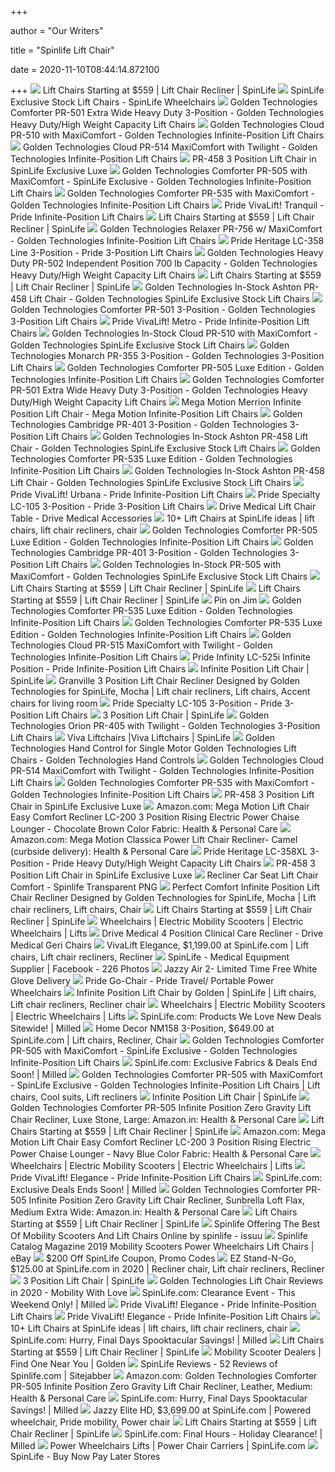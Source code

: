 +++
        
author = "Our Writers"
        
title = "Spinlife Lift Chair"
        
date = 2020-11-10T08:44:14.872100
        
+++
[ ![](https://www.spinlife.com/images/productCategories/70_Large.jpg)](https://www.spinlife.com/images/productCategories/70_Large.jpg) Lift Chairs Starting at $559 | Lift Chair Recliner | SpinLife
[ ![](https://www.spinlife.com/images/alternate/170234_2_13.jpg)](https://www.spinlife.com/images/alternate/170234_2_13.jpg) SpinLife Exclusive Stock Lift Chairs - SpinLife Wheelchairs
[ ![](https://www.spinlife.com/images/alternate/70272_3_13.png)](https://www.spinlife.com/images/alternate/70272_3_13.png) Golden Technologies Comforter PR-501 Extra Wide Heavy Duty 3-Position -  Golden Technologies Heavy Duty/High Weight Capacity Lift Chairs
[ ![](https://www.spinlife.com/images/product/49553.png)](https://www.spinlife.com/images/product/49553.png) Golden Technologies Cloud PR-510 with MaxiComfort - Golden Technologies  Infinite-Position Lift Chairs
[ ![](https://www.spinlife.com/images/product/50874.png)](https://www.spinlife.com/images/product/50874.png) Golden Technologies Cloud PR-514 MaxiComfort with Twilight - Golden  Technologies Infinite-Position Lift Chairs
[ ![](https://www.spinlife.com/images/product/51641.png)](https://www.spinlife.com/images/product/51641.png) PR-458 3 Position Lift Chair in SpinLife Exclusive Luxe
[ ![](https://www.spinlife.com/images/product/48890.png)](https://www.spinlife.com/images/product/48890.png) Golden Technologies Comforter PR-505 with MaxiComfort - SpinLife Exclusive  - Golden Technologies Infinite-Position Lift Chairs
[ ![](https://www.spinlife.com/images/product/61782.png)](https://www.spinlife.com/images/product/61782.png) Golden Technologies Comforter PR-535 with MaxiComfort - Golden Technologies  Infinite-Position Lift Chairs
[ ![](https://www.spinlife.com/images/product/52552.png)](https://www.spinlife.com/images/product/52552.png) Pride VivaLift! Tranquil - Pride Infinite-Position Lift Chairs
[ ![](https://www.spinlife.com/images/productCategories/943_Large.png)](https://www.spinlife.com/images/productCategories/943_Large.png) Lift Chairs Starting at $559 | Lift Chair Recliner | SpinLife
[ ![](https://www.spinlife.com/images/product/49566.png)](https://www.spinlife.com/images/product/49566.png) Golden Technologies Relaxer PR-756 w/ MaxiComfort - Golden Technologies  Infinite-Position Lift Chairs
[ ![](https://www.spinlife.com/images/alternate/656_9_13.jpg)](https://www.spinlife.com/images/alternate/656_9_13.jpg) Pride Heritage LC-358 Line 3-Position - Pride 3-Position Lift Chairs
[ ![](https://www.spinlife.com/images/product/49565.png)](https://www.spinlife.com/images/product/49565.png) Golden Technologies Heavy Duty PR-502 Independent Position 700 lb Capacity  - Golden Technologies Heavy Duty/High Weight Capacity Lift Chairs
[ ![](https://www.spinlife.com/images/productCategories/494_Large.jpg)](https://www.spinlife.com/images/productCategories/494_Large.jpg) Lift Chairs Starting at $559 | Lift Chair Recliner | SpinLife
[ ![](https://www.spinlife.com/images/product/61523.png)](https://www.spinlife.com/images/product/61523.png) Golden Technologies In-Stock Ashton PR-458 Lift Chair - Golden Technologies  SpinLife Exclusive Stock Lift Chairs
[ ![](https://www.spinlife.com/images/product/49557.png)](https://www.spinlife.com/images/product/49557.png) Golden Technologies Comforter PR-501 3-Position - Golden Technologies  3-Position Lift Chairs
[ ![](https://www.spinlife.com/images/product/50088.png)](https://www.spinlife.com/images/product/50088.png) Pride VivaLift! Metro - Pride Infinite-Position Lift Chairs
[ ![](https://www.spinlife.com/images/product/61490.png)](https://www.spinlife.com/images/product/61490.png) Golden Technologies In-Stock Cloud PR-510 with MaxiComfort - Golden  Technologies SpinLife Exclusive Stock Lift Chairs
[ ![](https://www.spinlife.com/images/product/49567.png)](https://www.spinlife.com/images/product/49567.png) Golden Technologies Monarch PR-355 3-Position - Golden Technologies  3-Position Lift Chairs
[ ![](https://www.spinlife.com/images/product/51934.png)](https://www.spinlife.com/images/product/51934.png) Golden Technologies Comforter PR-505 Luxe Edition - Golden Technologies  Infinite-Position Lift Chairs
[ ![](https://www.spinlife.com/images/alternate/70272_4_13.png)](https://www.spinlife.com/images/alternate/70272_4_13.png) Golden Technologies Comforter PR-501 Extra Wide Heavy Duty 3-Position -  Golden Technologies Heavy Duty/High Weight Capacity Lift Chairs
[ ![](https://www.spinlife.com/images/product/62433.png)](https://www.spinlife.com/images/product/62433.png) Mega Motion Merrion Infinite Position Lift Chair - Mega Motion  Infinite-Position Lift Chairs
[ ![](https://www.spinlife.com/images/alternate/82723_2_13.jpg)](https://www.spinlife.com/images/alternate/82723_2_13.jpg) Golden Technologies Cambridge PR-401 3-Position - Golden Technologies  3-Position Lift Chairs
[ ![](https://www.spinlife.com/images/alternate/170423_5_13.png)](https://www.spinlife.com/images/alternate/170423_5_13.png) Golden Technologies In-Stock Ashton PR-458 Lift Chair - Golden Technologies  SpinLife Exclusive Stock Lift Chairs
[ ![](https://www.spinlife.com/images/product/61950.png)](https://www.spinlife.com/images/product/61950.png) Golden Technologies Comforter PR-535 Luxe Edition - Golden Technologies  Infinite-Position Lift Chairs
[ ![](https://www.spinlife.com/images/alternate/170423_3_13.png)](https://www.spinlife.com/images/alternate/170423_3_13.png) Golden Technologies In-Stock Ashton PR-458 Lift Chair - Golden Technologies  SpinLife Exclusive Stock Lift Chairs
[ ![](https://www.spinlife.com/images/product/50132.png)](https://www.spinlife.com/images/product/50132.png) Pride VivaLift! Urbana - Pride Infinite-Position Lift Chairs
[ ![](https://www.spinlife.com/images/product/53355.png)](https://www.spinlife.com/images/product/53355.png) Pride Specialty LC-105 3-Position - Pride 3-Position Lift Chairs
[ ![](https://www.spinlife.com/images/product/40579.jpg)](https://www.spinlife.com/images/product/40579.jpg) Drive Medical Lift Chair Table - Drive Medical Accessories
[ ![](https://i.pinimg.com/236x/03/38/51/03385194a8fb1bd97b3ece25e1defa2d--lift-comfort.jpg)](https://i.pinimg.com/236x/03/38/51/03385194a8fb1bd97b3ece25e1defa2d--lift-comfort.jpg) 10+ Lift Chairs at SpinLife ideas | lift chairs, lift chair recliners, chair
[ ![](https://www.spinlife.com/images/alternate/117601_8_13.png)](https://www.spinlife.com/images/alternate/117601_8_13.png) Golden Technologies Comforter PR-505 Luxe Edition - Golden Technologies  Infinite-Position Lift Chairs
[ ![](https://www.spinlife.com/images/product/49555.png)](https://www.spinlife.com/images/product/49555.png) Golden Technologies Cambridge PR-401 3-Position - Golden Technologies  3-Position Lift Chairs
[ ![](https://www.spinlife.com/images/product/61501.jpg)](https://www.spinlife.com/images/product/61501.jpg) Golden Technologies In-Stock PR-505 with MaxiComfort - Golden Technologies  SpinLife Exclusive Stock Lift Chairs
[ ![](https://www.spinlife.com/images/productCategories/942_Large.png)](https://www.spinlife.com/images/productCategories/942_Large.png) Lift Chairs Starting at $559 | Lift Chair Recliner | SpinLife
[ ![](https://www.spinlife.com/images/carousels/category_pages/lift_chairs/Bread_header_cat47.jpg)](https://www.spinlife.com/images/carousels/category_pages/lift_chairs/Bread_header_cat47.jpg) Lift Chairs Starting at $559 | Lift Chair Recliner | SpinLife
[ ![](https://i.pinimg.com/originals/2c/1e/d0/2c1ed0036718a90532d2db28ff2ff1be.jpg)](https://i.pinimg.com/originals/2c/1e/d0/2c1ed0036718a90532d2db28ff2ff1be.jpg) Pin on Jim
[ ![](https://www.spinlife.com/images/alternate/171073_8_13.png)](https://www.spinlife.com/images/alternate/171073_8_13.png) Golden Technologies Comforter PR-535 Luxe Edition - Golden Technologies  Infinite-Position Lift Chairs
[ ![](https://www.spinlife.com/images/alternate/171073_5_13.png)](https://www.spinlife.com/images/alternate/171073_5_13.png) Golden Technologies Comforter PR-535 Luxe Edition - Golden Technologies  Infinite-Position Lift Chairs
[ ![](https://www.spinlife.com/images/product/62170.png)](https://www.spinlife.com/images/product/62170.png) Golden Technologies Cloud PR-515 MaxiComfort with Twilight - Golden  Technologies Infinite-Position Lift Chairs
[ ![](https://www.spinlife.com/images/product/49166.png)](https://www.spinlife.com/images/product/49166.png) Pride Infinity LC-525i Infinite Position - Pride Infinite-Position Lift  Chairs
[ ![](https://www.spinlife.com/images/product/62164.png)](https://www.spinlife.com/images/product/62164.png) Infinite Position Lift Chair | SpinLife
[ ![](https://i.pinimg.com/474x/e7/53/d2/e753d2fde4fcb04390d91b90977d3b79.jpg)](https://i.pinimg.com/474x/e7/53/d2/e753d2fde4fcb04390d91b90977d3b79.jpg) Granville 3 Position Lift Chair Recliner Designed by Golden Technologies  for SpinLife, Mocha | Lift chair recliners, Lift chairs, Accent chairs for  living room
[ ![](https://www.spinlife.com/images/alternate/89606_3_13.jpg)](https://www.spinlife.com/images/alternate/89606_3_13.jpg) Pride Specialty LC-105 3-Position - Pride 3-Position Lift Chairs
[ ![](https://www.spinlife.com/contentHeader/img/lift_chairs_experts.png)](https://www.spinlife.com/contentHeader/img/lift_chairs_experts.png) 3 Position Lift Chair | SpinLife
[ ![](https://www.spinlife.com/images/product/52904.png)](https://www.spinlife.com/images/product/52904.png) Golden Technologies Orion PR-405 with Twilight - Golden Technologies  3-Position Lift Chairs
[ ![](https://www.spinlife.com/brands/viva/img/atlas-img.jpg)](https://www.spinlife.com/brands/viva/img/atlas-img.jpg) Viva Liftchairs |Viva Liftchairs | SpinLife
[ ![](https://www.spinlife.com/images/product/49584.png)](https://www.spinlife.com/images/product/49584.png) Golden Technologies Hand Control for Single Motor Golden Technologies Lift  Chairs - Golden Technologies Hand Controls
[ ![](https://www.spinlife.com/images/alternate/117048_17_13.png)](https://www.spinlife.com/images/alternate/117048_17_13.png) Golden Technologies Cloud PR-514 MaxiComfort with Twilight - Golden  Technologies Infinite-Position Lift Chairs
[ ![](https://www.spinlife.com/images/alternate/170872_10_13.png)](https://www.spinlife.com/images/alternate/170872_10_13.png) Golden Technologies Comforter PR-535 with MaxiComfort - Golden Technologies  Infinite-Position Lift Chairs
[ ![](https://www.spinlife.com/images/alternate/117747_10_13.png)](https://www.spinlife.com/images/alternate/117747_10_13.png) PR-458 3 Position Lift Chair in SpinLife Exclusive Luxe
[ ![](https://images-na.ssl-images-amazon.com/images/I/61sBxvxxNDL._AC_SY550_.jpg)](https://images-na.ssl-images-amazon.com/images/I/61sBxvxxNDL._AC_SY550_.jpg) Amazon.com: Mega Motion Lift Chair Easy Comfort Recliner LC-200 3 Position  Rising Electric Power Chaise Lounger - Chocolate Brown Color Fabric: Health  & Personal Care
[ ![](https://images-na.ssl-images-amazon.com/images/I/61tq7D4mjTL._AC_SL1000_.jpg)](https://images-na.ssl-images-amazon.com/images/I/61tq7D4mjTL._AC_SL1000_.jpg) Amazon.com: Mega Motion Classica Power Lift Chair Recliner- Camel (curbside  delivery): Health & Personal Care
[ ![](https://www.spinlife.com/images/alternate/72170_5_13.png)](https://www.spinlife.com/images/alternate/72170_5_13.png) Pride Heritage LC-358XL 3-Position - Pride Heavy Duty/High Weight Capacity Lift  Chairs
[ ![](https://www.spinlife.com/images/alternate/117747_9_13.png)](https://www.spinlife.com/images/alternate/117747_9_13.png) PR-458 3 Position Lift Chair in SpinLife Exclusive Luxe
[ ![](https://img1.pnghut.com/6/8/6/0FAkCn8ydc/spinlife-car-comfort-furniture-recliner.jpg)](https://img1.pnghut.com/6/8/6/0FAkCn8ydc/spinlife-car-comfort-furniture-recliner.jpg) Recliner Car Seat Lift Chair Comfort - Spinlife Transparent PNG
[ ![](https://i.pinimg.com/474x/02/b5/11/02b511283d56d091af77b670aa6a6952.jpg)](https://i.pinimg.com/474x/02/b5/11/02b511283d56d091af77b670aa6a6952.jpg) Perfect Comfort Infinite Position Lift Chair Recliner Designed by Golden  Technologies for SpinLife, Mocha | Lift chair recliners, Lift chairs, Chair
[ ![](https://spinlife.com/images/SiteOffers/LC_pos_Tlight_lounge_rec.png)](https://spinlife.com/images/SiteOffers/LC_pos_Tlight_lounge_rec.png) Lift Chairs Starting at $559 | Lift Chair Recliner | SpinLife
[ ![](https://www.spinlife.com/images/logo/logo.svg)](https://www.spinlife.com/images/logo/logo.svg) Wheelchairs | Electric Mobility Scooters | Electric Wheelchairs | Lifts
[ ![](https://www.spinlife.com/images/alternate/96805_8_13.jpg)](https://www.spinlife.com/images/alternate/96805_8_13.jpg) Drive Medical 4 Position Clinical Care Recliner - Drive Medical Geri Chairs
[ ![](https://i.pinimg.com/474x/58/ee/5a/58ee5aee162b791ded1cf932e19303f9.jpg)](https://i.pinimg.com/474x/58/ee/5a/58ee5aee162b791ded1cf932e19303f9.jpg) VivaLift Elegance, $1,199.00 at SpinLife.com | Lift chairs, Lift chair  recliners, Recliner
[ ![](https://lookaside.fbsbx.com/lookaside/crawler/media/?media_id=10162548898465545)](https://lookaside.fbsbx.com/lookaside/crawler/media/?media_id=10162548898465545) SpinLife - Medical Equipment Supplier | Facebook - 226 Photos
[ ![](https://www.spinlife.com/images/product/52530.png)](https://www.spinlife.com/images/product/52530.png) Jazzy Air 2- Limited Time Free White Glove Delivery
[ ![](https://www.spinlife.com/images/product/50478.png)](https://www.spinlife.com/images/product/50478.png) Pride Go-Chair - Pride Travel/ Portable Power Wheelchairs
[ ![](https://i.pinimg.com/originals/69/d6/a8/69d6a800bc6ed2bceceb356b9cadf378.png)](https://i.pinimg.com/originals/69/d6/a8/69d6a800bc6ed2bceceb356b9cadf378.png) Infinite Position Lift Chair by Golden | SpinLife | Lift chairs, Lift chair  recliners, Recliner chair
[ ![](https://cdn.spinlife.com/images/productCategories/3_Large.202312100719.jpg)](https://cdn.spinlife.com/images/productCategories/3_Large.202312100719.jpg) Wheelchairs | Electric Mobility Scooters | Electric Wheelchairs | Lifts
[ ![](https://milled.com/contents/2019-02-12/egGEkac7cNIhtzhU/IpQQfvMRgqnr.jpg)](https://milled.com/contents/2019-02-12/egGEkac7cNIhtzhU/IpQQfvMRgqnr.jpg) SpinLife.com: Products We Love  New Deals Sitewide! | Milled
[ ![](https://i.pinimg.com/474x/bc/9e/f5/bc9ef547f944ea96b87c5c50ce78e3ef.jpg)](https://i.pinimg.com/474x/bc/9e/f5/bc9ef547f944ea96b87c5c50ce78e3ef.jpg) Home Decor NM158 3-Position, $649.00 at SpinLife.com | Lift chairs, Recliner,  Chair
[ ![](https://www.spinlife.com/images/alternate/73754_8_13.jpg)](https://www.spinlife.com/images/alternate/73754_8_13.jpg) Golden Technologies Comforter PR-505 with MaxiComfort - SpinLife Exclusive  - Golden Technologies Infinite-Position Lift Chairs
[ ![](https://milled.com/contents/2019-02-07/mnldk0CM4bbyv6fz/qXaQ4lOb3Pnn.jpg)](https://milled.com/contents/2019-02-07/mnldk0CM4bbyv6fz/qXaQ4lOb3Pnn.jpg) SpinLife.com: Exclusive Fabrics & Deals End Soon! | Milled
[ ![](https://i.pinimg.com/originals/a2/54/a4/a254a4a349214f07e37cdfc894338613.jpg)](https://i.pinimg.com/originals/a2/54/a4/a254a4a349214f07e37cdfc894338613.jpg) Golden Technologies Comforter PR-505 with MaxiComfort - SpinLife Exclusive  - Golden Technologies Infinite-Position Lift Chairs | Lift chairs, Cool  suits, Lift recliners
[ ![](https://www.spinlife.com/contentHeader/img/CAT-70---EXCLUSIVE.png)](https://www.spinlife.com/contentHeader/img/CAT-70---EXCLUSIVE.png) Infinite Position Lift Chair | SpinLife
[ ![](https://images-na.ssl-images-amazon.com/images/I/51ALbgDPOYL._SY450_.jpg)](https://images-na.ssl-images-amazon.com/images/I/51ALbgDPOYL._SY450_.jpg) Golden Technologies Comforter PR-505 Infinite Position Zero Gravity Lift  Chair Recliner, Luxe Stone, Large: Amazon.in: Health & Personal Care
[ ![](https://www.spinlife.com/images/carousels/category_pages/lift_chairs/video_placeholder.jpg)](https://www.spinlife.com/images/carousels/category_pages/lift_chairs/video_placeholder.jpg) Lift Chairs Starting at $559 | Lift Chair Recliner | SpinLife
[ ![](https://images-na.ssl-images-amazon.com/images/I/412nWGFQ4DL._AC_.jpg)](https://images-na.ssl-images-amazon.com/images/I/412nWGFQ4DL._AC_.jpg) Amazon.com: Mega Motion Lift Chair Easy Comfort Recliner LC-200 3 Position  Rising Electric Power Chaise Lounger - Navy Blue Color Fabric: Health &  Personal Care
[ ![](https://cdn.spinlife.com/images/productCategories/47_Large.502412100719.jpg)](https://cdn.spinlife.com/images/productCategories/47_Large.502412100719.jpg) Wheelchairs | Electric Mobility Scooters | Electric Wheelchairs | Lifts
[ ![](https://www.spinlife.com/images/alternate/115768_8_13.jpg)](https://www.spinlife.com/images/alternate/115768_8_13.jpg) Pride VivaLift! Elegance - Pride Infinite-Position Lift Chairs
[ ![](https://images.milled.com/2019-01-04/2bYcoIyM2kLLZvGC/c@2x.jpg)](https://images.milled.com/2019-01-04/2bYcoIyM2kLLZvGC/c@2x.jpg) SpinLife.com: Exclusive Deals Ends Soon! | Milled
[ ![](https://images-na.ssl-images-amazon.com/images/I/51AdxxPkJjL._SX466_.jpg)](https://images-na.ssl-images-amazon.com/images/I/51AdxxPkJjL._SX466_.jpg) Golden Technologies Comforter PR-505 Infinite Position Zero Gravity Lift  Chair Recliner, Sunbrella Loft Flax, Medium Extra Wide: Amazon.in: Health &  Personal Care
[ ![](https://spinlife.com/images/SiteOffers/LC_pos_Tburg.png)](https://spinlife.com/images/SiteOffers/LC_pos_Tburg.png) Lift Chairs Starting at $559 | Lift Chair Recliner | SpinLife
[ ![](https://image.isu.pub/171027083625-9a26168a18258bc764d161549ad0938b/jpg/page_1.jpg)](https://image.isu.pub/171027083625-9a26168a18258bc764d161549ad0938b/jpg/page_1.jpg) Spinlife Offering The Best Of Mobility Scooters And Lift Chairs Online by  spinlife - issuu
[ ![](https://i.ebayimg.com/images/g/QqIAAOSw8WVc7Q7g/s-l300.jpg)](https://i.ebayimg.com/images/g/QqIAAOSw8WVc7Q7g/s-l300.jpg) Spinlife Catalog Magazine 2019 Mobility Scooters Power Wheelchairs Lift  Chairs | eBay
[ ![](https://mediaservice.retailmenot.com/ws/mediagroup/F235FZFHCNHJNIP5GNOJMZPWDQ?width=340&height=340)](https://mediaservice.retailmenot.com/ws/mediagroup/F235FZFHCNHJNIP5GNOJMZPWDQ?width=340&height=340) $200 Off SpinLife Coupon, Promo Codes
[ ![](https://i.pinimg.com/originals/bb/33/57/bb335731818811e0c03c1f17642dc477.jpg)](https://i.pinimg.com/originals/bb/33/57/bb335731818811e0c03c1f17642dc477.jpg) EZ Stand-N-Go, $125.00 at SpinLife.com in 2020 | Recliner chair, Lift chair  recliners, Recliner
[ ![](https://www.spinlife.com/contentHeader/img/free_fabric_swatches.png)](https://www.spinlife.com/contentHeader/img/free_fabric_swatches.png) 3 Position Lift Chair | SpinLife
[ ![](https://www.mobilitywithlove.com/wp-content/uploads/2020/07/golden-technologies-lift-chair-reviews.jpg)](https://www.mobilitywithlove.com/wp-content/uploads/2020/07/golden-technologies-lift-chair-reviews.jpg) Golden Technologies Lift Chair Reviews in 2020 - Mobility With Love
[ ![](https://milled.com/contents/2018-12-08/-wDxBqk-zgrCs6vn/nQA8jQtyQfyK.png)](https://milled.com/contents/2018-12-08/-wDxBqk-zgrCs6vn/nQA8jQtyQfyK.png) SpinLife.com: Clearance Event - This Weekend Only! | Milled
[ ![](https://www.spinlife.com/images/alternate/115768_1_13.jpg)](https://www.spinlife.com/images/alternate/115768_1_13.jpg) Pride VivaLift! Elegance - Pride Infinite-Position Lift Chairs
[ ![](https://www.spinlife.com/images/alternate/115768_3_13.jpg)](https://www.spinlife.com/images/alternate/115768_3_13.jpg) Pride VivaLift! Elegance - Pride Infinite-Position Lift Chairs
[ ![](https://i.pinimg.com/236x/96/36/9d/96369d687cbde89bfeb14ec79bfdbda3--chair-fabric-fabric-swatches.jpg)](https://i.pinimg.com/236x/96/36/9d/96369d687cbde89bfeb14ec79bfdbda3--chair-fabric-fabric-swatches.jpg) 10+ Lift Chairs at SpinLife ideas | lift chairs, lift chair recliners, chair
[ ![](https://milled.com/contents/2018-10-27/tZ7mKPkb1rNLPNW0/pZCSl7dU0nbU.png)](https://milled.com/contents/2018-10-27/tZ7mKPkb1rNLPNW0/pZCSl7dU0nbU.png) SpinLife.com: Hurry, Final Days  Spooktacular Savings! | Milled
[ ![](https://spinlife.com/images/SiteOffers/LC_pos_TV.png)](https://spinlife.com/images/SiteOffers/LC_pos_TV.png) Lift Chairs Starting at $559 | Lift Chair Recliner | SpinLife
[ ![](https://www.goldentech.com/wp-content/uploads/2020/03/dealer-banner.jpg)](https://www.goldentech.com/wp-content/uploads/2020/03/dealer-banner.jpg) Mobility Scooter Dealers | Find One Near You | Golden
[ ![](https://d1gzz21cah5pzn.cloudfront.net/img/websites/s/spi/spinlife.com-desktop@2x.1583944876.jpg)](https://d1gzz21cah5pzn.cloudfront.net/img/websites/s/spi/spinlife.com-desktop@2x.1583944876.jpg) SpinLife Reviews - 52 Reviews of Spinlife.com | Sitejabber
[ ![](https://images-na.ssl-images-amazon.com/images/I/51l2T5dM99L._AC_SX466_.jpg)](https://images-na.ssl-images-amazon.com/images/I/51l2T5dM99L._AC_SX466_.jpg) Amazon.com: Golden Technologies Comforter PR-505 Infinite Position Zero  Gravity Lift Chair Recliner, Leather, Medium: Health & Personal Care
[ ![](https://images.milled.com/2018-10-27/tZ7mKPkb1rNLPNW0/c@2x.jpg)](https://images.milled.com/2018-10-27/tZ7mKPkb1rNLPNW0/c@2x.jpg) SpinLife.com: Hurry, Final Days  Spooktacular Savings! | Milled
[ ![](https://i.pinimg.com/474x/2f/8d/10/2f8d103267c44d74bbd3dd0e8da475f1.jpg)](https://i.pinimg.com/474x/2f/8d/10/2f8d103267c44d74bbd3dd0e8da475f1.jpg) Jazzy Elite HD, $3,699.00 at SpinLife.com | Powered wheelchair, Pride  mobility, Power chair
[ ![](https://www.spinlife.com/images/modules/liftChairVid.jpg)](https://www.spinlife.com/images/modules/liftChairVid.jpg) Lift Chairs Starting at $559 | Lift Chair Recliner | SpinLife
[ ![](https://milled.com/contents/2018-12-10/TApKkcNpIRYuxRH_/-GnEx_aUfGpq.png)](https://milled.com/contents/2018-12-10/TApKkcNpIRYuxRH_/-GnEx_aUfGpq.png) SpinLife.com: Final Hours - Holiday Clearance! | Milled
[ ![](https://spinlife.com/images/product/51136.jpg)](https://spinlife.com/images/product/51136.jpg) Power Wheelchairs Lifts | Power Chair Carriers | SpinLife.com
[ ![](https://buynowpaylaterstore.com/wp-content/uploads/2019/12/spinlife.png)](https://buynowpaylaterstore.com/wp-content/uploads/2019/12/spinlife.png) SpinLife - Buy Now Pay Later Stores
